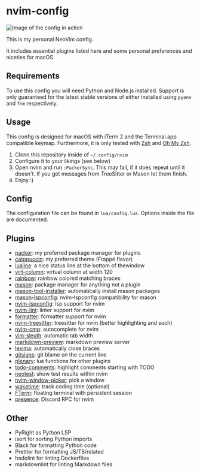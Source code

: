 # nvim-config

![Image of the config in action](config.png)

This is my personal NeoVim config.

It includes essential plugins listed here and some personal preferences and niceties for macOS.

## Requirements

To use this config you will need Python and Node.js installed. Support is only guaranteed for the latest stable versions
of either installed using `pyenv` and `fnm` respectively.

## Usage

This config is designed for macOS with iTerm 2 and the Terminal.app compatible keymap. Furthermore, it is only tested
with [Zsh](https://www.zsh.org/) and [Oh My Zsh](https://ohmyz.sh/).

1. Clone this repository inside of `~/.config/nvim`
2. Configure it to your likings (see below)
3. Open nvim and run `:PackerSync`. This may fail, if it does repeat until it doesn't. If you get messages from
   TreeSitter or Mason let them finish.
4. Enjoy :)

## Config

The configuration file can be found in `lua/config.lua`. Options inside the file are documented.

## Plugins

- [packer](https://github.com/wbthomason/packer.nvim): my preferred package manager for plugins
- [catppuccin](https://github.com/catppuccin/nvim): my preferred theme (Frappé flavor)
- [lualine](https://github.com/nvim-lualine/lualine.nvim): a nice status line at the bottom of thewindow
- [virt-column](https://github.com/lukas-reineke/virt-column.nvim): virtual column at width 120
- [rainbow](https://github.com/luochen1990/rainbow): rainbow colored matching braces
- [mason](https://github.com/williamboman/mason.nvim): package manager for anything not a plugin
- [mason-tool-installer](https://github.com/WhoIsSethDaniel/mason-tool-installer): automatically install mason packages
- [mason-lspconfig](https://github.com/williamboman/nvim-lspconfig): nvim-lspconfig compatibility for mason
- [nvim-lspconfig](https://github.com/neovim/nvim-lspconfig): lsp support for nvim
- [nvim-lint](https://github.com/mfussenegger/nvim-lint): linter support for nvim
- [formatter](https://github.com/mhartington/formatter.nvim): formatter support for nvim
- [nvim-treesitter](https://github.com/nvim-treesitter/nvim-treesitter): treesitter for nvim (better highlighting and
  such)
- [nvim-cmp](https://github.com/hrsh7th/nvim-cmp): autocomplete for nvim
- [vim-sleuth](https://github.com/tpope/vim-sleuth): automatic tab width
- [markdown-preview](https://github.com/iamcco/markdown-preview.nvim): markdown preview server
- [lexima](https://github.com/cohama/lexima): automatically close braces
- [gitsigns](https://github.com/lewis6991/gitsigns.nvim): git blame on the current line
- [plenary](https://github.com/nvim-lua/plenary.nvim): lua functions for other plugins
- [todo-comments](https://github.com/folke/todo-comments.nvim): highlight comments starting with TODO
- [neotest](https://github.com/nvim-neotest/neotest): show test results within nvim
- [nvim-window-picker](https://github.com/s1n7ax/nvim-window-picker): pick a window
- [wakatime](https://github.com/wakatime/vim-wakatime): track coding time (optional)
- [FTerm](https://github.com/numToStr/FTerm.nvim): floating terminal with persistent session
- [presence](https://github.com/andweeb/presence.nvim): Discord RPC for nvim

## Other

- PyRight as Python LSP
- isort for sorting Python imports
- Black for formatting Python code
- Prettier for formatting JS/TS/related
- hadolint for linting Dockerfiles
- markdownlint for linting Markdown files
